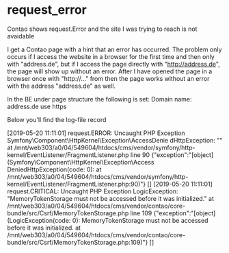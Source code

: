 # request_error
Contao shows request.Error and the site I was trying to reach is not avaidable

I get a Contao page with a hint that an error has occurred. The problem only occurs if I access the website in a browser for the first time and then only with "address.de", but if I access the page directly with "http://address.de", the page will show up without an error. After I have opened the page in a browser once with "http://..." from then the page works without an error with the address "address.de" as well.

In the BE under page structure the following is set:
Domain name: address.de
use https

Below you'll find the log-file record

[2019-05-20 11:11:01] request.ERROR: Uncaught PHP Exception Symfony\Component\HttpKernel\Exception\AccessDenie dHttpException: "" at /mnt/web303/a0/04/549604/htdocs/cms/vendor/symfony/http-kernel/EventListener/FragmentListener.php line 90 {"exception":"[object] (Symfony\\Component\\HttpKernel\\Exception\\Access DeniedHttpException(code: 0): at /mnt/web303/a0/04/549604/htdocs/cms/vendor/symfony/http-kernel/EventListener/FragmentListener.php:90)"} []
[2019-05-20 11:11:01] request.CRITICAL: Uncaught PHP Exception LogicException: "MemoryTokenStorage must not be accessed before it was initialized." at /mnt/web303/a0/04/549604/htdocs/cms/vendor/contao/core-bundle/src/Csrf/MemoryTokenStorage.php line 109 {"exception":"[object] (LogicException(code: 0): MemoryTokenStorage must not be accessed before it was initialized. at /mnt/web303/a0/04/549604/htdocs/cms/vendor/contao/core-bundle/src/Csrf/MemoryTokenStorage.php:109)"} []
